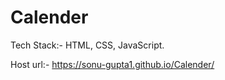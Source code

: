 # Calender

Tech Stack:- HTML, CSS, JavaScript.

Host url:- https://sonu-gupta1.github.io/Calender/
